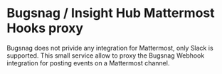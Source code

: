 # Bugsnag / Insight Hub Mattermost Hooks proxy

Bugsnag does not privide any integration for Mattermost, only Slack is supported. This small service allow to proxy the Bugsnag Webhook integration for posting events on a Mattermost channel.


